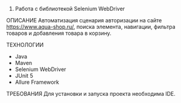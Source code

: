 1. Работа с библиотекой Selenium WebDriver

ОПИСАНИЕ
Автоматизация сценария авторизации на сайте https://www.aqua-shop.ru/, поиска элемента, навигации, фильтра товаров и добавления товара в корзину.

ТЕХНОЛОГИИ
- Java
- Maven
- Selenium WebDriver
- JUnit 5
- Allure Framework

ТРЕБОВАНИЯ
Для установки и запуска проекта необходима IDE.
